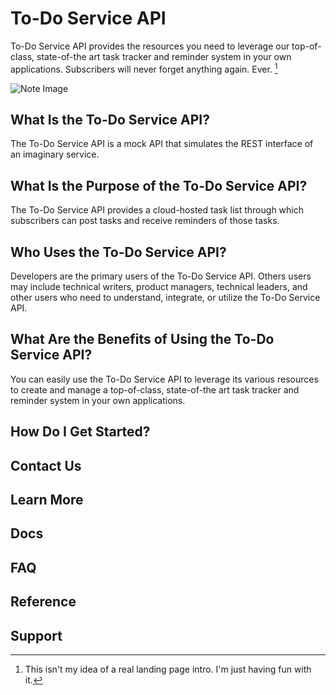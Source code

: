 # To-Do Service API
To-Do Service API provides the resources you need to leverage our top-of-class, state-of-the art task tracker and reminder system in your own applications. Subscribers will never forget anything again. Ever. [^1]

![Note Image](https://share.google/images/aX14DZ4jd7SLCYYxI)

[^1]: This isn't my idea of a real landing page intro. I'm just having fun with it.

## What Is the To-Do Service API?
The To-Do Service API is a mock API that simulates the REST interface of an imaginary service.

## What Is the Purpose of the To-Do Service API?
The To-Do Service API provides a cloud-hosted task list through which subscribers can post tasks and receive reminders of those tasks.

## Who Uses the To-Do Service API?
Developers are the primary users of the To-Do Service API. Others users may include technical writers, product managers, technical leaders, and other users who need to understand, integrate, or utilize the To-Do Service API.

## What Are the Benefits of Using the To-Do Service API?
You can easily use the To-Do Service API to leverage its various resources to create and manage a top-of-class, state-of-the art task tracker and reminder system in your own applications.

## How Do I Get Started?

## Contact Us

## Learn More

## Docs

## FAQ

## Reference

## Support
